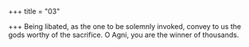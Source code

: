 +++
title = "03"

+++
Being libated, as the one to be solemnly invoked, convey to us the gods  worthy of the sacrifice.
O Agni, you are the winner of thousands.